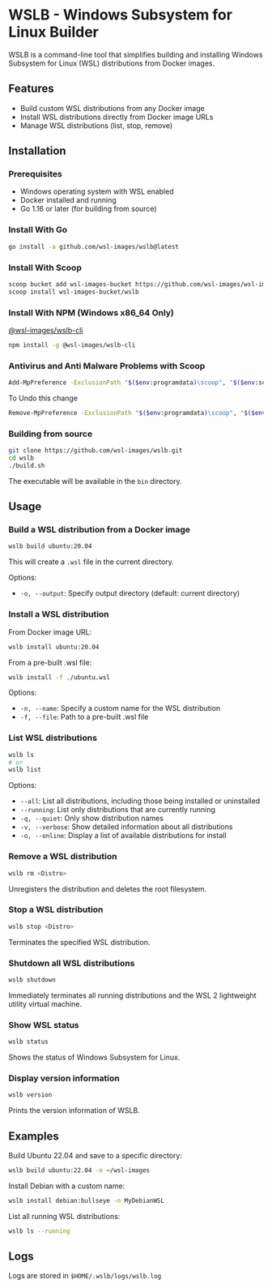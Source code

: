 # WSLB - Windows Subsystem for Linux Builder

WSLB is a command-line tool that simplifies building and installing Windows Subsystem for Linux (WSL) distributions from Docker images.

## Features

- Build custom WSL distributions from any Docker image
- Install WSL distributions directly from Docker image URLs
- Manage WSL distributions (list, stop, remove)

## Installation

### Prerequisites

- Windows operating system with WSL enabled
- Docker installed and running
- Go 1.16 or later (for building from source)


### Install With Go
```bash
go install -a github.com/wsl-images/wslb@latest
```

### Install With Scoop
```bash
scoop bucket add wsl-images-bucket https://github.com/wsl-images/wsl-images-bucket
scoop install wsl-images-bucket/wslb 
```

### Install With NPM (Windows x86_64 Only)

[@wsl-images/wslb-cli](https://www.npmjs.com/package/@wsl-images/wslb-cli)
```bash
npm install -g @wsl-images/wslb-cli
```

### Antivirus and Anti Malware Problems with Scoop
```bash
Add-MpPreference -ExclusionPath "$($env:programdata)\scoop", "$($env:scoop)"
```

To Undo this change
```bash
Remove-MpPreference -ExclusionPath "$($env:programdata)\scoop", "$($env:scoop)"
```

### Building from source

```bash
git clone https://github.com/wsl-images/wslb.git
cd wslb
./build.sh
```

The executable will be available in the `bin` directory.

## Usage

### Build a WSL distribution from a Docker image

```bash
wslb build ubuntu:20.04
```

This will create a `.wsl` file in the current directory.

Options:
- `-o, --output`: Specify output directory (default: current directory)

### Install a WSL distribution

From Docker image URL:

```bash
wslb install ubuntu:20.04
```

From a pre-built .wsl file:

```bash
wslb install -f ./ubuntu.wsl
```

Options:
- `-n, --name`: Specify a custom name for the WSL distribution
- `-f, --file`: Path to a pre-built .wsl file

### List WSL distributions

```bash
wslb ls
# or
wslb list
```

Options:
- `--all`: List all distributions, including those being installed or uninstalled
- `--running`: List only distributions that are currently running
- `-q, --quiet`: Only show distribution names
- `-v, --verbose`: Show detailed information about all distributions
- `-o, --online`: Display a list of available distributions for install

### Remove a WSL distribution

```bash
wslb rm <Distro>
```

Unregisters the distribution and deletes the root filesystem.

### Stop a WSL distribution

```bash
wslb stop <Distro>
```

Terminates the specified WSL distribution.

### Shutdown all WSL distributions

```bash
wslb shutdown
```

Immediately terminates all running distributions and the WSL 2 lightweight utility virtual machine.

### Show WSL status

```bash
wslb status
```

Shows the status of Windows Subsystem for Linux.

### Display version information

```bash
wslb version
```

Prints the version information of WSLB.

## Examples

Build Ubuntu 22.04 and save to a specific directory:

```bash
wslb build ubuntu:22.04 -o ~/wsl-images
```

Install Debian with a custom name:

```bash
wslb install debian:bullseye -n MyDebianWSL
```

List all running WSL distributions:

```bash
wslb ls --running
```

[//]: # (## Configuration)

[//]: # ()
[//]: # (WSLB looks for a configuration file at `$HOME/.wslb/wslb.yaml`, or you can specify a custom config file:)

[//]: # ()
[//]: # (```bash)

[//]: # (wslb --config /path/to/config.yaml build ubuntu:20.04)

[//]: # (```)

## Logs

Logs are stored in `$HOME/.wslb/logs/wslb.log`
